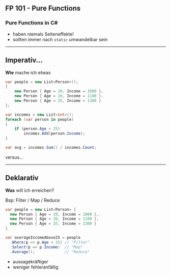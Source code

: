 ## FP 101 - Pure Functions

### Pure Functions in C# #

- haben niemals Seiteneffekte!
- sollten immer nach `static` umwandelbar sein

---

## Imperativ...

**Wie** mache ich etwas 

```csharp
var people = new List<Person>();
{
    new Person { Age = 20, Income = 1000 },
    new Person { Age = 26, Income = 1100 },
    new Person { Age = 35, Income = 1300 }
};

var incomes = new List<int>();
foreach (var person in people)
{
    if (person.Age > 25)
        incomes.Add(person.Income);
}

var avg = incomes.Sum() / incomes.Count;
```

versus...

----

## Deklarativ

**Was** will ich erreichen?

Bsp: Filter / Map / Reduce

```csharp
var people = new List<Person> {
  new Person { Age = 20, Income = 1000 },
  new Person { Age = 26, Income = 1100 },
  new Person { Age = 35, Income = 1300 }
}

var averageIncomeAbove25 = people
  .Where(p => p.Age > 25) // "Filter"
  .Select(p => p.Income)  // "Map"
  .Average();             // "Reduce"
```

- aussagekräftiger
- weniger fehleranfällig

